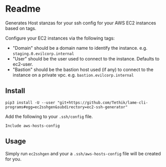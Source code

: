 # Readme

Generates Host stanzas for your ssh config for your AWS EC2 instances based on tags.

Configure your EC2 instances via the following tags:
* "Domain" should be a domain name to identify the instance. e.g. `staging.0.evilcorp.internal`
* "User" should be the user used to connect to the instance. Defaults to ec2-user.
* "Bastion" should be the bastion host used (if any) to connect to the instance on a private vpc. e.g. `bastion.evilcorp.internal`

## Install
```
pip3 install -U --user "git+https://github.com/Tethik/lame-cli-programs#egg=ec2sshgen&subdirectory=ec2-ssh-generator"
```

Add the following to your `.ssh/config` file.
```
Include aws-hosts-config
```

## Usage

Simply run `ec2sshgen` and your a `.ssh/aws-hosts-config` file will be created for you.

